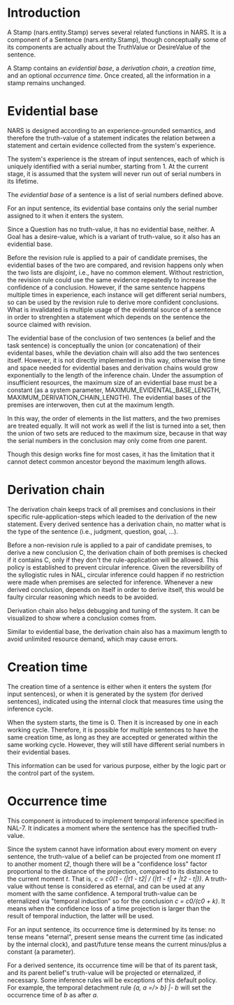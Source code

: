 # Introduction #

A Stamp (nars.entity.Stamp) serves several related functions in NARS. It is a component of a Sentence (nars.entity.Stamp), though conceptually some of its components are actually about the TruthValue or DesireValue of the sentence.

A Stamp contains an _evidential base_, a _derivation chain_, a _creation time_, and an optional _occurrence time_. Once created, all the information in a stamp remains unchanged.

# Evidential base #

NARS is designed according to an experience-grounded semantics, and therefore the truth-value of a statement indicates the relation between a statement and certain evidence collected from the system's experience.

The system's experience is the stream of input sentences, each of which is uniquely identified with a serial number, starting from 1. At the current stage, it is assumed that the system will never run out of serial numbers in its lifetime.

The _evidential base_ of a sentence is a list of serial numbers defined above.

For an input sentence, its evidential base contains only the serial number assigned to it when it enters the system.

Since a Question has no truth-value, it has no evidential base, neither. A Goal has a desire-value, which is a variant of truth-value, so it also has an evidential base.

Before the revision rule is applied to a pair of candidate premises, the evidential bases of the two are compared, and revision happens only when the two lists are _disjoint_, i.e., have no common element. Without restriction, the revision rule could use the same evidence repeatedly to increase the confidence of a conclusion. However, if the same sentence happens multiple times in experience, each instance will get different serial numbers, so can be used by the revision rule to derive more confident conclusions. What is invalidated is multiple usage of the evidental source of a sentence in order to strenghten a statement which depends on the sentence the source claimed with revision.

The evidential base of the conclusion of two sentences (a belief and the task sentence) is conceptually the union (or concatenation) of their evidental bases, while the deviation chain will also add the two sentences itself. However, it is not directly implemented in this way, otherwise the time and space needed for evidential bases and derivation chains would grow exponentially to the length of the inference chain. Under the assumption of insufficient resources, the maximum size of an evidential base must be a constant (as a system parameter, MAXIMUM\_EVIDENTAL\_BASE\_LENGTH, MAXIMUM\_DERIVATION\_CHAIN\_LENGTH). The evidential bases of the premises are interwoven, then cut at the maximum length.

In this way, the order of elements in the list matters, and the two premises are treated equally. It will not work as well if the list is turned into a set, then the union of two sets are reduced to the maximum size, because in that way the serial numbers in the conclusion may only come from one parent.

Though this design works fine for most cases, it has the limitation that it cannot detect common ancestor beyond the maximum length allows.

# Derivation chain #

The derivation chain keeps track of all premises and conclusions in their specific rule-application-steps which leaded to the derivation of the new statement. Every derived sentence has a derivation chain, no matter what is the type of the sentence (i.e., judgment, question, goal, ...).

Before a non-revision rule is applied to a pair of candidate premises, to derive a new conclusion C, the derivation chain of both premises is checked if it contains C, only if they don't the rule-application will be allowed. This policy is established to prevent circular inference. Given the reversibility of the syllogistic rules in NAL, circular inference could happen if no restriction were made when premises are selected for inference. Whenever a new derived conclusion, depends on itself in order to derive itself, this would be faulty circular reasoning which needs to be avoided.

Derivation chain also helps debugging and tuning of the system. It can be visualized to show where a conclusion comes from.

Similar to evidential base, the derivation chain also has a maximum length to avoid unlimited resource demand, which may cause errors.

# Creation time #

The creation time of a sentence is either when it enters the system (for input sentences), or when it is generated by the system (for derived sentences), indicated using the internal clock that measures time using the inference cycle.

When the system starts, the time is 0. Then it is increased by one in each working cycle. Therefore, it is possible for multiple sentences to have the same creation time, as long as they are accepted or generated within the same working cycle. However, they will still have different serial numbers in their evidential bases.

This information can be used for various purpose, either by the logic part or the control part of the system.

# Occurrence time #

This component is introduced to implement temporal inference specified in NAL-7. It indicates a moment where the sentence has the specified truth-value.

Since the system cannot have information about every moment on every sentence, the truth-value of a belief can be projected from one moment _t1_ to another moment _t2_, though there will be a "confidence loss" factor proportional to the distance of the projection, compared to its distance to the current moment _t_. That is, _c_ = _c0(1 - (|t1 - t2| / (|t1 - t| + |t2 - t|))_. A truth-value without tense is considered as eternal, and can be used at any moment with the same confidence. A temporal truth-value can be eternalized via "temporal induction" so for the conclusion _c = c0/(c0 + k)_. It means when the confidence loss of a time projection is larger than the result of temporal induction, the latter will be used.

For an input sentence, its occurrence time is determined by its tense: no tense means "eternal", present sense means the current time (as indicated by the internal clock), and past/future tense means the current minus/plus a constant (a parameter).

For a derived sentence, its occurrence time will be that of its parent task, and its parent belief's truth-value will be projected or eternalized, if necessary.  Some inference rules will be exceptions of this default policy. For example, the temporal detachment rule _{a, a =/> b} |- b_ will set the occurrence time of _b_ as after _a_.